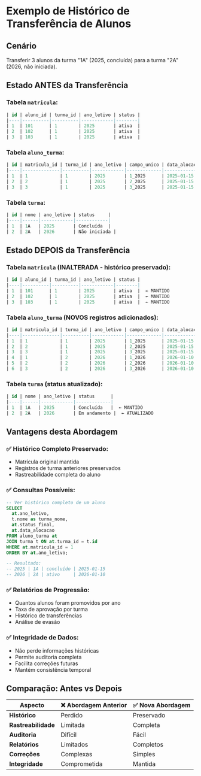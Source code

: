 # Exemplo de Histórico de Transferência de Alunos

## Cenário
Transferir 3 alunos da turma "1A" (2025, concluída) para a turma "2A" (2026, não iniciada).

## Estado ANTES da Transferência

### Tabela `matricula`:
```sql
| id | aluno_id | turma_id | ano_letivo | status |
|----|----------|----------|------------|--------|
| 1  | 101      | 1        | 2025       | ativa  |
| 2  | 102      | 1        | 2025       | ativa  |
| 3  | 103      | 1        | 2025       | ativa  |
```

### Tabela `aluno_turma`:
```sql
| id | matricula_id | turma_id | ano_letivo | campo_unico | data_alocacao | status_final |
|----|--------------|----------|------------|-------------|---------------|--------------|
| 1  | 1            | 1        | 2025       | 1_2025      | 2025-01-15    | concluído    |
| 2  | 2            | 1        | 2025       | 2_2025      | 2025-01-15    | concluído    |
| 3  | 3            | 1        | 2025       | 3_2025      | 2025-01-15    | concluído    |
```

### Tabela `turma`:
```sql
| id | nome | ano_letivo | status     |
|----|------|------------|------------|
| 1  | 1A   | 2025       | Concluída  |
| 2  | 2A   | 2026       | Não iniciada |
```

## Estado DEPOIS da Transferência

### Tabela `matricula` (INALTERADA - histórico preservado):
```sql
| id | aluno_id | turma_id | ano_letivo | status |
|----|----------|----------|------------|--------|
| 1  | 101      | 1        | 2025       | ativa  |  ← MANTIDO
| 2  | 102      | 1        | 2025       | ativa  |  ← MANTIDO
| 3  | 103      | 1        | 2025       | ativa  |  ← MANTIDO
```

### Tabela `aluno_turma` (NOVOS registros adicionados):
```sql
| id | matricula_id | turma_id | ano_letivo | campo_unico | data_alocacao | status_final |
|----|--------------|----------|------------|-------------|---------------|--------------|
| 1  | 1            | 1        | 2025       | 1_2025      | 2025-01-15    | concluído    |  ← HISTÓRICO
| 2  | 2            | 1        | 2025       | 2_2025      | 2025-01-15    | concluído    |  ← HISTÓRICO
| 3  | 3            | 1        | 2025       | 3_2025      | 2025-01-15    | concluído    |  ← HISTÓRICO
| 4  | 1            | 2        | 2026       | 1_2026      | 2026-01-10    | ativo        |  ← NOVO
| 5  | 2            | 2        | 2026       | 2_2026      | 2026-01-10    | ativo        |  ← NOVO
| 6  | 3            | 2        | 2026       | 3_2026      | 2026-01-10    | ativo        |  ← NOVO
```

### Tabela `turma` (status atualizado):
```sql
| id | nome | ano_letivo | status      |
|----|------|------------|-------------|
| 1  | 1A   | 2025       | Concluída   |  ← MANTIDO
| 2  | 2A   | 2026       | Em andamento |  ← ATUALIZADO
```

## Vantagens desta Abordagem

### ✅ **Histórico Completo Preservado:**
- Matrícula original mantida
- Registros de turma anteriores preservados
- Rastreabilidade completa do aluno

### ✅ **Consultas Possíveis:**
```sql
-- Ver histórico completo de um aluno
SELECT
  at.ano_letivo,
  t.nome as turma_nome,
  at.status_final,
  at.data_alocacao
FROM aluno_turma at
JOIN turma t ON at.turma_id = t.id
WHERE at.matricula_id = 1
ORDER BY at.ano_letivo;

-- Resultado:
-- 2025 | 1A | concluído | 2025-01-15
-- 2026 | 2A | ativo     | 2026-01-10
```

### ✅ **Relatórios de Progressão:**
- Quantos alunos foram promovidos por ano
- Taxa de aprovação por turma
- Histórico de transferências
- Análise de evasão

### ✅ **Integridade de Dados:**
- Não perde informações históricas
- Permite auditoria completa
- Facilita correções futuras
- Mantém consistência temporal

## Comparação: Antes vs Depois

| Aspecto | ❌ Abordagem Anterior | ✅ Nova Abordagem |
|---------|----------------------|-------------------|
| **Histórico** | Perdido | Preservado |
| **Rastreabilidade** | Limitada | Completa |
| **Auditoria** | Difícil | Fácil |
| **Relatórios** | Limitados | Completos |
| **Correções** | Complexas | Simples |
| **Integridade** | Comprometida | Mantida |
